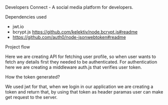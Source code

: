  Developers Connect - A social media platform for developers.

 Dependencies used

- jwt.io
-  bcrypt.js https://github.com/kelektiv/node.bcrypt.js#readme
- https://github.com/auth0/node-jsonwebtoken#readme


Project flow

Here we are creating API for fetching user profile, so when user wants to fetch any details first they needed to be authenticated. 
For authentication here we are creating a middleware auth.js that verifies user token.

How the token generated?

We used jwt for that, when we login in our application we are creating a token and return that, by using that token as header paramas user can make get request to the server.
